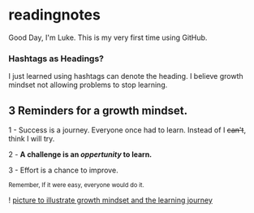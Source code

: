 # readingnotes
Good Day, I'm Luke. This is my very first time using GitHub. 
### Hashtags as Headings? 
I just learned using hashtags can denote the heading. 
I believe growth mindset not allowing problems to stop learning. 
## 3 Reminders for a growth mindset. 

1 - Success is a journey. Everyone once had to learn. Instead of I ~~can't~~, think I will try. 

2 - **A challenge is an _oppertunity_ to learn.** 

3 - Effort is a chance to improve. 

<sub> Remember, If it were easy, everyone would do it. </sub> 

! [picture to illustrate growth mindset and the learning journey](https://www.mindsetworks.com/Assets/images/science/the-science/the-growth-mindset-i-can-get-smarter-large.jpg)
